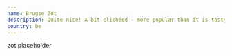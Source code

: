 ```yaml
---
name: Brugse Zot
description: Quite nice! A bit clichéed - more popular than it is tasty.
country: be
---
```

zot placeholder